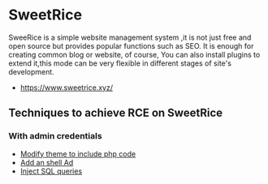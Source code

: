 # SweetRice

SweeRice is a simple website management system ,it is not just free and open source but provides popular functions such as SEO. It is enough for creating common blog or website, of course, You can also install plugins to extend it,this mode can be very flexible in different stages of site's development.

- https://www.sweetrice.xyz/

## Techniques to achieve RCE on SweetRice

### With admin credentials

 - [Modify theme to include php code](./techniques/Modify-theme-to-include-php-code/)
 - [Add an shell Ad](./techniques/Add-ADS/)
 - [Inject SQL queries](./techniques/SQLi/)


